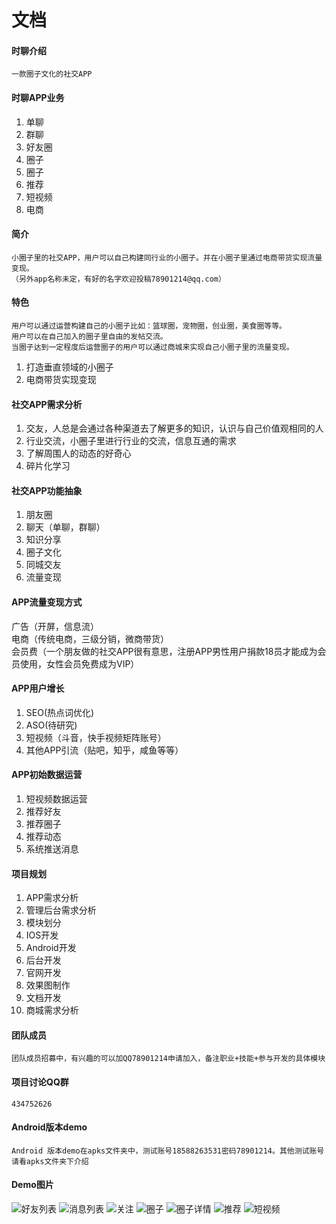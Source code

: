# 文档

#### 时聊介绍
    
    一款圈子文化的社交APP

#### 时聊APP业务
1. 单聊
2. 群聊
3. 好友圈
4. 圈子
5. 圈子
6. 推荐
7. 短视频
8. 电商

#### 简介

    小圈子里的社交APP，用户可以自己构建同行业的小圈子。并在小圈子里通过电商带货实现流量变现。
    （另外app名称未定，有好的名字欢迎投稿78901214@qq.com）
    
#### 特色

    用户可以通过运营构建自己的小圈子比如：篮球圈，宠物圈，创业圈，美食圈等等。  
    用户可以在自己加入的圈子里自由的发帖交流。  
    当圈子达到一定程度后运营圈子的用户可以通过商城来实现自己小圈子里的流量变现。
    
1. 打造垂直领域的小圈子
2. 电商带货实现变现

#### 社交APP需求分析

1. 交友，人总是会通过各种渠道去了解更多的知识，认识与自己价值观相同的人
2. 行业交流，小圈子里进行行业的交流，信息互通的需求
3. 了解周围人的动态的好奇心
4. 碎片化学习

#### 社交APP功能抽象

1. 朋友圈
2. 聊天（单聊，群聊）
3. 知识分享
4. 圈子文化
5. 同城交友
6. 流量变现

#### APP流量变现方式

广告（开屏，信息流）  
电商（传统电商，三级分销，微商带货）  
会员费（一个朋友做的社交APP很有意思，注册APP男性用户捐款18员才能成为会员使用，女性会员免费成为VIP）

#### APP用户增长
1. SEO(热点词优化)
2. ASO(待研究)
3. 短视频（斗音，快手视频矩阵账号）
4. 其他APP引流（贴吧，知乎，咸鱼等等）

#### APP初始数据运营
1. 短视频数据运营
2. 推荐好友
3. 推荐圈子
4. 推荐动态
5. 系统推送消息

#### 项目规划
1. APP需求分析  
2. 管理后台需求分析  
3. 模块划分
4. IOS开发  
5. Android开发  
6. 后台开发  
7. 官网开发  
8. 效果图制作  
9. 文档开发  
10. 商城需求分析  

#### 团队成员

    团队成员招募中，有兴趣的可以加QQ78901214申请加入，备注职业+技能+参与开发的具体模块
    
#### 项目讨论QQ群

    434752626

#### Android版本demo
    Android 版本demo在apks文件夹中，测试账号18588263531密码78901214。其他测试账号请看apks文件夹下介绍

#### Demo图片

 ![好友列表](/picture/pic_friends.png)
 ![消息列表](/picture/pic_msg.png)
 ![关注](/picture/pic_focus.png)
 ![圈子](/picture/pic_circle.png)
 ![圈子详情](/picture/pic_circle_detail.png)
 ![推荐](/picture/pic_recommend.png)
 ![短视频](/picture/pic_video.png)